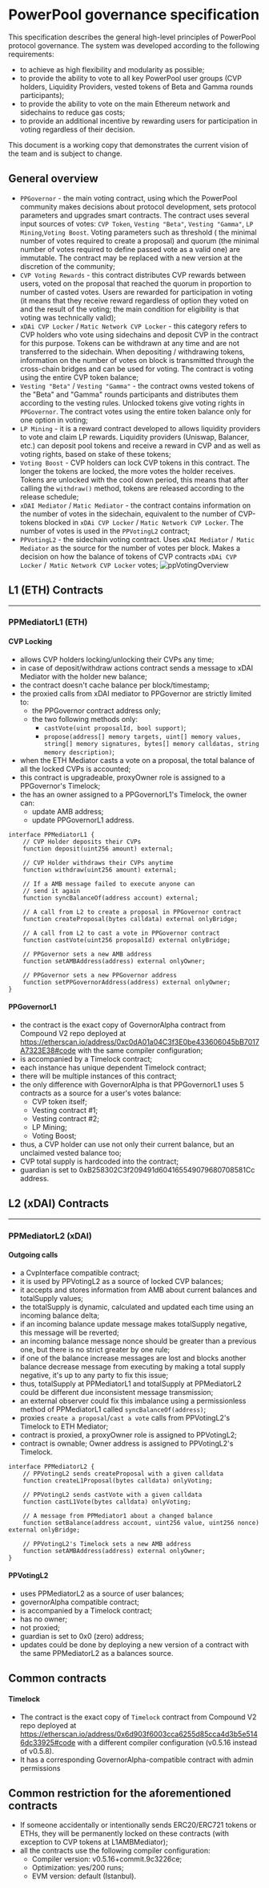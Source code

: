 # PowerPool governance specification

This specification describes the general high-level principles of PowerPool protocol governance.
The system was developed according to the following requirements:
* to achieve as high flexibility and modularity as possible;
* to provide the ability to vote to all key PowerPool user groups (CVP holders, Liquidity Providers, vested tokens of Beta and Gamma rounds participants);
* to provide the ability to vote on the main Ethereum network and sidechains to reduce gas costs;
* to provide an additional incentive by rewarding users for participation in voting regardless of their decision.

This document is a working copy that demonstrates the current vision of the team and is subject to change.

## General overview
* `PPGovernor` - the main voting contract, using which the PowerPool community makes decisions about protocol development, sets protocol parameters and upgrades smart contracts. The contract uses several input sources of votes: `CVP Token`, `Vesting "Beta"`, `Vesting "Gamma"`, `LP Mining`,`Voting Boost`. Voting parameters such as threshold (
the minimal number of votes required to create a proposal) and quorum (the minimal number of votes required to define passed vote as a valid one) are immutable. The contract may be replaced with a new version at the discretion of the community;
* `CVP Voting Rewards` - this contract distributes CVP rewards between users, voted on the proposal that reached the quorum in proportion to number of casted votes. Users are rewarded for participation in voting (it means that they receive reward regardless of option they voted on and the result of the voting; the main condition for eligibility is that voting was technically valid);
* `xDAi CVP Locker` / `Matic Network CVP Locker` - this category refers to CVP holders who vote using sidechains and deposit CVP in the contract for this purpose. Tokens can be withdrawn at any time and are not transferred to the sidechain. When depositing / withdrawing tokens, information on the number of votes on block is transmitted through the cross-chain bridges and can be used for voting. The contract is voting using the entire CVP token balance;
* `Vesting "Beta"` / `Vesting "Gamma"` - the contract owns vested tokens of the "Beta" and "Gamma" rounds participants and distributes them according to the vesting rules. Unlocked tokens give voting rights in `PPGovernor`. The contract votes using the entire token balance only for one option in voting;
* `LP Mining` - it is a reward contract developed to allows liquidity providers to vote and claim LP rewards. Liquidity providers (Uniswap, Balancer, etc.) can deposit pool tokens and receive a reward in CVP and as well as voting rights, based on stake of these tokens;
* `Voting Boost` - CVP holders can lock CVP tokens in this contract. The longer the tokens are locked, the more votes the holder receives. Tokens are unlocked with the cool down period, this means that after calling the `withdraw()` method, tokens are released according to the release schedule;
* `xDAI Mediator` / `Matic Mediator` - the contract contains information on the number of votes in the sidechain, equivalent to the number of CVP-tokens blocked in `xDAi CVP Locker` / `Matic Network CVP Locker`. The number of votes is used in the `PPVotingL2` contract;
* `PPVotingL2` - the sidechain voting contract. Uses `xDAI Mediator` /` Matic Mediator` as the source for the number of votes per block. Makes a decision on how the balance of tokens of CVP contracts `xDAi CVP Locker` /` Matic Network CVP Locker` votes;
![ppVotingOverview](https://github.com/powerpool-finance/powerpool-docs/blob/master/images/ppVotingOverview.png?raw=true)
## L1 (ETH) Contracts

----
### PPMediatorL1 (ETH)

#### CVP Locking
* allows CVP holders locking/unlocking their CVPs any time;
* in case of deposit/withdraw actions contract sends a message to xDAI Mediator with the holder new balance;
* the contract doesn't cache balance per block/timestamp;
* the proxied calls from xDAI mediator to PPGovernor are strictly limited to:
	* the PPGovernor contract address only;
	* the two following methods only:
		* `castVote(uint proposalId, bool support)`;
		* `propose(address[] memory targets, uint[] memory values, string[] memory signatures, bytes[] memory calldatas, string memory description)`;
* when the ETH Mediator casts a vote on a proposal, the total balance of all the locked CVPs is accounted;
* this contract is upgradeable, proxyOwner role is assigned to a PPGovernor's Timelock;
* the has an owner assigned to a PPGovernorL1's Timelock, the owner can:
	* update AMB address;
	* update PPGovernorL1 address.

```solidity
interface PPMediatorL1 {
	// CVP Holder deposits their CVPs
	function deposit(uint256 amount) external;

	// CVP Holder withdraws their CVPs anytime
	function withdraw(uint256 amount) external;

	// If a AMB message failed to execute anyone can
	// send it again
	function syncBalanceOf(address account) external;

	// A call from L2 to create a proposal in PPGovernor contract
	function createProposal(bytes calldata) external onlyBridge;

	// A call from L2 to cast a vote in PPGovernor contract
	function castVote(uint256 proposalId) external onlyBridge;

	// PPGovernor sets a new AMB address
	function setAMBAddress(address) external onlyOwner;

	// PPGovernor sets a new PPGovernor address
	function setPPGovernorAddress(address) external onlyOwner;
}
```

#### PPGovernorL1
* the contract is the exact copy of GovernorAlpha contract from Compound V2 repo deployed at
https://etherscan.io/address/0xc0dA01a04C3f3E0be433606045bB7017A7323E38#code with the same
compiler configuration;
* is accompanied by a Timelock contract;
* each instance has unique dependent Timelock contract;
* there will be multiple instances of this contract;
* the only difference with GovernorAlpha is that PPGovernorL1 uses 5 contracts as a source for a user's votes balance:
	* CVP token itself;
	* Vesting contract #1;
	* Vesting contract #2;
	* LP Mining;
	* Voting Boost;
* thus, a CVP holder can use not only their current balance, but an unclaimed vested balance too;
* CVP total supply is hardcoded into the contract;
* guardian is set to 0xB258302C3f209491d604165549079680708581Cc address.

## L2 (xDAI) Contracts

----
### PPMediatorL2 (xDAI)

#### Outgoing calls

* a CvpInterface compatible contract;
* it is used by PPVotingL2 as a source of locked CVP balances;
* it accepts and stores information from AMB about current balances and totalSupply values;
* the totalSupply is dynamic, calculated and updated each time using an incoming balance delta;
* if an incoming balance update message makes totalSupply negative, this message will be reverted;
* an incoming balance message nonce should be greater than a previous one, but there is no strict greater by one rule;
* if one of the balance increase messages are lost and blocks another balance decrease message from executing by making a
 total supply negative, it's up to any party to fix this issue;
* thus, totalSupply at PPMediatorL1 and totalSupply at PPMediatorL2 could be different due inconsistent message transmission;
* an external observer could fix this imbalance using a permissionless method of PPMediatorL1 called `syncBalanceOf(address)`;
* proxies `create a proposal`/`cast a vote` calls from PPVotingL2's Timelock to ETH Mediator;
* contract is proxied, a proxyOwner role is assigned to PPVotingL2;
* contract is ownable; Owner address is assigned to PPVotingL2's Timelock.


```solidity
interface PPMediatorL2 {
	// PPVotingL2 sends createProposal with a given calldata
	function createL1Proposal(bytes calldata) onlyVoting;

	// PPVotingL2 sends castVote with a given calldata
	function castL1Vote(bytes calldata) onlyVoting;

	// A message from PPMediator1 about a changed balance
	function setBalance(address account, uint256 value, uint256 nonce) external onlyBridge;

	// PPVotingL2's Timelock sets a new AMB address
	function setAMBAddress(address) external onlyOwner;
}
```

#### PPVotingL2

* uses PPMediatorL2 as a source of user balances;
* governorAlpha compatible contract;
* is accompanied by a Timelock contract;
* has no owner;
* not proxied;
* guardian is set to 0x0 (zero) address;
* updates could be done by deploying a new version of a contract with the same PPMediatorL2 as a balances source.

## Common contracts
#### Timelock

* The contract is the exact copy of `Timelock` contract from Compound V2 repo deployed at
https://etherscan.io/address/0x6d903f6003cca6255d85cca4d3b5e5146dc33925#code with a different
 compiler configuration (v0.5.16 instead of v0.5.8).
* It has a corresponding GovernorAlpha-compatible contract with admin permissions

## Common restriction for the aforementioned contracts
* If someone accidentally or intentionally sends ERC20/ERC721 tokens or ETHs,
 they will be permanently locked on these contracts (with exception to CVP tokens at L1AMBMediator);
* all the contracts use the following compiler configuration:
    * Compiler version: v0.5.16+commit.9c3226ce;
    * Optimization: yes/200 runs;
    * EVM version: default (Istanbul).
